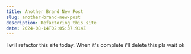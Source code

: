 ```yaml
---
title: Another Brand New Post
slug: another-brand-new-post
description: Refactoring this site
date: 2024-08-14T02:05:37.914Z
---
```


I will refactor this site today. When it's complete i'll delete this pls wait ok

